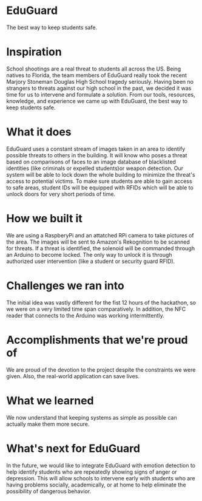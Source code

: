# EduGuard
The best way to keep students safe.

# Inspiration
School shootings are a real threat to students all across the US. Being natives to Florida, the team members of EduGuard really took the recent Marjory Stoneman Douglas High School tragedy seriously. Having been no strangers to threats against our high school in the past, we decided it was time for us to intervene and formulate a solution. From our tools, resources, knowledge, and experience we came up with EduGuard, the best way to keep students safe.

# What it does
EduGuard uses a constant stream of images taken in an area to identify possible threats to others in the building. It will know who poses a threat based on comparisons of faces to an image database of blacklisted identities (like criminals or expelled students)or weapon detection. Our system will be able to lock down the whole building to minimize the threat's access to potential victims. To make sure students are able to gain access to safe areas, student IDs will be equipped with RFIDs which will be able to unlock doors for very short periods of time.

# How we built it
We are using a RaspberyPi and an attatched RPi camera to take pictures of the area. The images will be sent to Amazon's Rekognition to be scanned for threats. If a threat is identified, the solenoid will be commanded through an Arduino to become locked. The only way to unlock it is through authorized user intervention (like a student or security guard RFID).

# Challenges we ran into
The initial idea was vastly different for the fist 12 hours of the hackathon, so we were on a very limited time span comparatively. In addition, the NFC reader that connects to the Arduino was working intermittently.

# Accomplishments that we're proud of
We are proud of the devotion to the project despite the constraints we were given. Also, the real-world application can save lives.

# What we learned
We now understand that keeping systems as simple as possible can actually make them more secure.

# What's next for EduGuard
In the future, we would like to integrate EduGuard with emotion detection to help identify students who are repeatedly showing signs of anger or depression. This will allow schools to intervene early with students who are having problems socially, academically, or at home to help eliminate the possibility of dangerous behavior.
